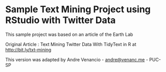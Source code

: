 # Sample Text Mining Project using RStudio with Twitter Data

This sample project was based on an article of the Earth Lab

Original Article : Text Mining Twitter Data With TidyText in R at http://bit.ly/txt-mining

This version was adapted by Andre Venancio - andre@venanc.me - PUC-SP
